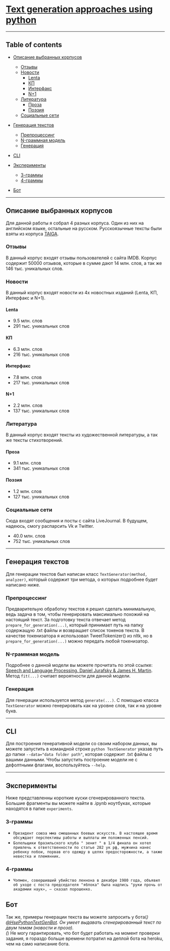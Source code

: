 # [Text generation approaches using python](https://github.com/foksly/text-generation-with-python)
---
## Table of contents

- [Описание выбранных корпусов](#Описание%20выбранных%20корпусов)
  * [Отзывы](#Отзывы)
  * [Новости](#Новости)
    + [Lenta](#lenta)
    + [КП](#КП)
    + [Интерфакс](#интерфакс)
    + [N+1](#N+1)
  * [Литература](#Литература)
    + [Проза](#проза)
    + [Поэзия](#поэзия)
  * [Социальные сети](#Социальные%20сети)

- [Генерация текстов](#Генерация%20текстов)
  * [Препроцессинг](#препроцессинг)
  * [N-граммная модель](#N-граммная%20модель)
  * [Генерация](#Генерация)

- [CLI](#cli)
- [Эксперименты](#Эксперименты)
  * [3-граммы](#3-граммы)
  * [4-граммы](#4-граммы)
- [Бот](#бот)

---


<!-- toc -->

## Описание выбранных корпусов
Для данной работы я собрал 4 разных корпуса. Один из них на английском языке, остальные на русском. Русскоязычные тексты были взяты из корпуса [TAIGA](https://tatianashavrina.github.io/taiga_site/).

### Отзывы

В данный корпус входят отзывы пользователей с сайта IMDB. Корпус содержит 50000 отзывов, которые в сумме дают 14 млн. слов, а так же 146 тыс. уникальных слов.

### Новости
В данный корпус входят новости из 4х новостных изданий (Lenta, КП, Интерфакс и N+1).

#### Lenta
- 9.5 млн. слов
- 291 тыс. уникальных слов
#### КП
- 6.3 млн. слов
- 216 тыс. уникальных слов
#### Интерфакс
- 7.8 млн. слов
- 217 тыс. уникальных слов
#### N+1
- 2.2 млн. слов
- 137 тыс. уникальных слов

### Литература
В данный корпус входят тексты из художественной литературы, а так же тексты стихотворений.
#### Проза
- 9.1 млн. слов
- 341 тыс. уникальных слов
#### Поэзия
- 1.2 млн. слов
- 127 тыс. уникальных слов

### Социальные сети
Сюда входят сообщения и посты с сайта LiveJournal. В будущем, надеюсь, смогу распарсить Vk и Twitter.
- 40.0 млн. слов
- 752 тыс. уникальных слов

---

## Генерация текстов
Для генерации текстов был написан класс `TextGenerator(method, analyzer)`, который содержит три метода, о которых подробнее будет написано ниже.

### Препроцессинг
Предварительую обработку текстов я решил сделать минимальную, ведь задача в том, чтобы генерировать максимально похожий на настоящий текст. За подготовку текста отвечает метод `prepare_for_generation(...)`, который принимает путь на папку содержащую .txt файлы и возвращает список токенов текста. В качестве токенизатора я использовал TweetTokenizer() из nltk, но в `prepare_for_generation(...)` можно передать любой токенизатор.

### N-граммная модель
Подробнее о данной модели вы можете прочитать по этой ссылке: [Speech and Language Processing. Daniel Jurafsky & James H. Martin](https://web.stanford.edu/~jurafsky/slp3/3.pdf). Метод `fit(...)` считает вероятности для данной модели.

### Генерация
Для генерации используется метод `generate(...)`. С помощью класса `TextGenerator` можно генерировать как на уровне слов, так и на уровне букв.

---
## CLI
Для построения генеративной модели со своим набором данных, вы можете запустить в командной строке `python TextGenerator` указав путь до папки `--data="data folder path"`, которая содержит .txt файлы с вашими данными. Чтобы запустить построение модели не с дефолтными флагами, воспользуйтесь `--help`.

---
## Эксперименты
Ниже представленны короткие куски сгенерированного текста. Большие фрагменты вы можете найти в .ipynb ноутбуках, которые находятся в папке `experiments`.

### 3-граммы
- `Президент союза мма смешанных боевых искусств. В настоящее время обсуждает перспективы работы и выплаты им положенных пенсий.`
- `Болельщики бразильского клуба " зенит " в 1/4 финала он хотел привлечь к ответственности по статье 282 ук рф, мужчина нанес ребенку побои, порвав его одежду в целях предосторожности, а также невестка и племянник.`

### 4-граммы
- `Чэпмен, совершивший убийство леннона в декабре 1980 года, объявил об уходе с поста председателя "яблока" была надпись "руки прочь от академии наук», — сказал порошенко.`

## Бот
Так же, примеры генерации текста вы можете запросить у бота(*)  [@HsePythonTextGenBot](https://t.me/HsePythonTextGenBot). Он умеет выдавать сгенерированный текст по двум темам (новости и проза).   
(*) Не могу гарантировать, что бот будет работать на момент проверки задания, я гораздо больше времени потратил на деплой бота на heroku, чем на само написание бота.
